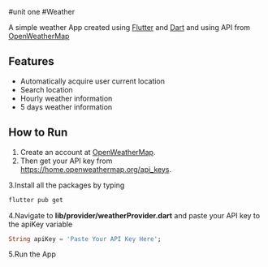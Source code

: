 #unit one
#Weather

A simple weather App created using [Flutter](https://flutter.dev/) and [Dart](https://dart.dev/) and using API from [OpenWeatherMap](https://openweathermap.org/)

## Features
- Automatically acquire user current location
- Search location
- Hourly weather information
- 5 days weather information

## How to Run
1. Create an account at [OpenWeatherMap](https://openweathermap.org/).
2. Then get your API key from https://home.openweathermap.org/api_keys.

3.Install all the packages by typing
   ```sh
   flutter pub get
   ```
4.Navigate to **lib/provider/weatherProvider.dart** and paste your API key to the apiKey variable
   ```dart
   String apiKey = 'Paste Your API Key Here';
   ```
5.Run the App